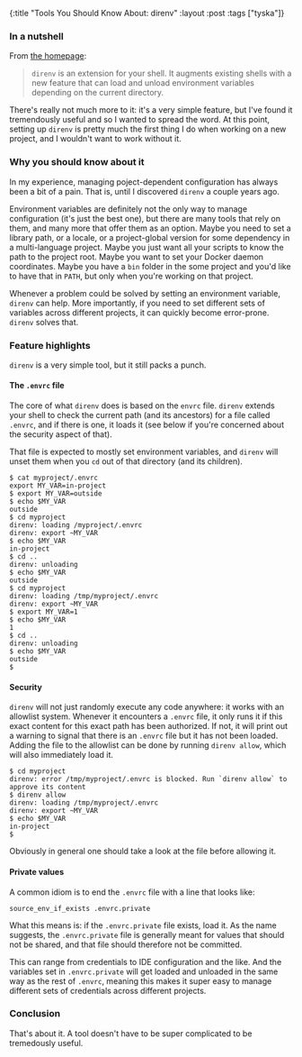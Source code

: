 {:title "Tools You Should Know About: direnv"
 :layout :post
 :tags ["tyska"]}

### In a nutshell

From [the homepage]:

> `direnv` is an extension for your shell. It augments existing shells with a
> new feature that can load and unload environment variables depending on the
> current directory.

There's really not much more to it: it's a very simple feature, but I've found
it tremendously useful and so I wanted to spread the word. At this point,
setting up `direnv` is pretty much the first thing I do when working on a new
project, and I wouldn't want to work without it.

### Why you should know about it

In my experience, managing poject-dependent configuration has always been a bit
of a pain. That is, until I discovered `direnv` a couple years ago.

Environment variables are definitely not the only way to manage configuration
(it's just the best one), but there are many tools that rely on them, and many
more that offer them as an option. Maybe you need to set a library path, or a
locale, or a project-global version for some dependency in a multi-language
project. Maybe you just want all your scripts to know the path to the project
root. Maybe you want to set your Docker daemon coordinates. Maybe you have a
`bin` folder in the some project and you'd like to have that in `PATH`, but
only when you're working on that project.

Whenever a problem could be solved by setting an environment variable, `direnv`
can help. More importantly, if you need to set different sets of variables
across different projects, it can quickly become error-prone. `direnv` solves
that.

### Feature highlights

`direnv` is a very simple tool, but it still packs a punch.

#### The `.envrc` file

The core of what `direnv` does is based on the `envrc` file. `direnv` extends
your shell to check the current path (and its ancestors) for a file called
`.envrc`, and if there is one, it loads it (see below if you're concerned about
the security aspect of that).

That file is expected to mostly set environment variables, and `direnv` will
unset them when you `cd` out of that directory (and its children).

```plaintext
$ cat myproject/.envrc
export MY_VAR=in-project
$ export MY_VAR=outside
$ echo $MY_VAR
outside
$ cd myproject
direnv: loading /myproject/.envrc
direnv: export ~MY_VAR
$ echo $MY_VAR
in-project
$ cd ..
direnv: unloading
$ echo $MY_VAR
outside
$ cd myproject
direnv: loading /tmp/myproject/.envrc
direnv: export ~MY_VAR
$ export MY_VAR=1
$ echo $MY_VAR
1
$ cd ..
direnv: unloading
$ echo $MY_VAR
outside
$
```

#### Security

`direnv` will not just randomly execute any code anywhere: it works with an
allowlist system. Whenever it encounters a `.envrc` file, it only runs it if
this exact content for this exact path has been authorized. If not, it will
print out a warning to signal that there is an `.envrc` file but it has not
been loaded. Adding the file to the allowlist can be done by running `direnv
allow`, which will also immediately load it.

```plaintext
$ cd myproject
direnv: error /tmp/myproject/.envrc is blocked. Run `direnv allow` to approve its content
$ direnv allow
direnv: loading /tmp/myproject/.envrc
direnv: export ~MY_VAR
$ echo $MY_VAR
in-project
$
```

Obviously in general one should take a look at the file before allowing it.

#### Private values

A common idiom is to end the `.envrc` file with a line that looks like:

```plaintext
source_env_if_exists .envrc.private
```

What this means is: if the `.envrc.private` file exists, load it. As the name
suggests, the `.envrc.private` file is generally meant for values that should
not be shared, and that file should therefore not be committed.

This can range from credentials to IDE configuration and the like. And the
variables set in `.envrc.private` will get loaded and unloaded in the same way
as the rest of `.envrc`, meaning this makes it super easy to manage different
sets of credentials across different projects.

### Conclusion

That's about it. A tool doesn't have to be super complicated to be tremedously
useful.

[the homepage]: https://direnv.net
